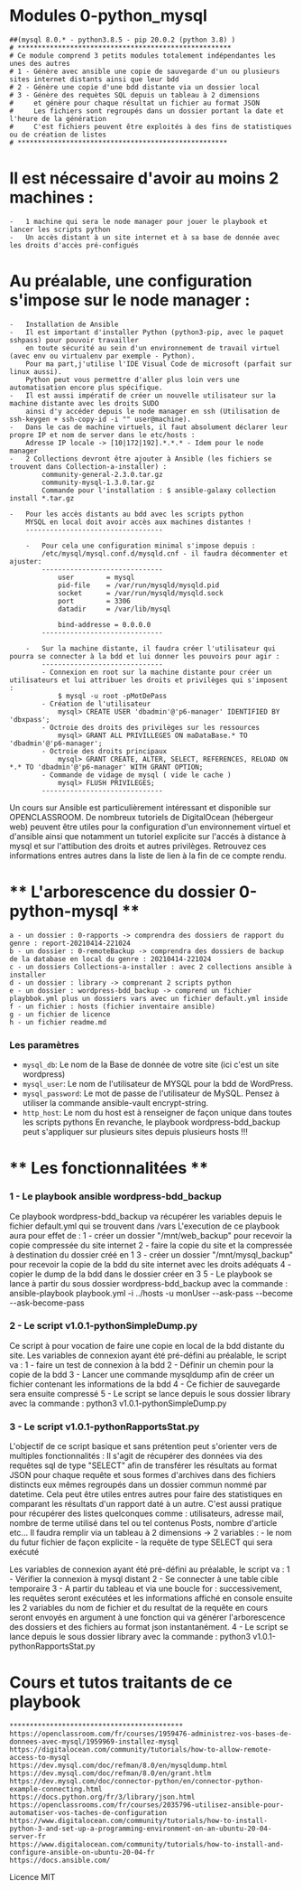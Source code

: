 # Modules 0-python_mysql 
    ##(mysql 8.0.* - python3.8.5 - pip 20.0.2 (python 3.8) )
    # *****************************************************
    # Ce module comprend 3 petits modules totalement indépendantes les unes des autres
    # 1 - Génère avec ansible une copie de sauvegarde d'un ou plusieurs sites internet distants ainsi que leur bdd
    # 2 - Génère une copie d'une bdd distante via un dossier local
    # 3 - Génère des requètes SQL depuis un tableau à 2 dimensions 
    #     et génère pour chaque résultat un fichier au format JSON 
    #     Les fichiers sont regroupés dans un dossier portant la date et l'heure de la génération
    #     C'est fichiers peuvent être exploités à des fins de statistiques ou de création de listes
    # ****************************************************

# Il est nécessaire d'avoir au moins 2 machines :
    -   1 machine qui sera le node manager pour jouer le playbook et lancer les scripts python
    -   Un accès distant à un site internet et à sa base de donnée avec les droits d'accès pré-configués
     

# Au préalable, une configuration s'impose sur le node manager :
    -   Installation de Ansible 
    -   Il est important d'installer Python (python3-pip, avec le paquet sshpass) pour pouvoir travailler
        en toute sécurité au sein d'un environnement de travail virtuel (avec env ou virtualenv par exemple - Python).
        Pour ma part,j'utilise l'IDE Visual Code de microsoft (parfait sur linux aussi).
        Python peut vous permettre d'aller plus loin vers une automatisation encore plus spécifique.
    -   Il est aussi impératif de créer un nouvelle utilisateur sur la machine distante avec les droits SUDO
        ainsi d'y accéder depuis le node manager en ssh (Utilisation de ssh-keygen + ssh-copy-id -i "" user@machine).
    -   Dans le cas de machine virtuels, il faut absolument déclarer leur propre IP et nom de server dans le etc/hosts :
        Adresse IP locale -> [10|172|192].*.*.* - Idem pour le node manager 
    -   2 Collections devront être ajouter à Ansible (les fichiers se trouvent dans Collection-a-installer) :
            community-general-2.3.0.tar.gz  
            community-mysql-1.3.0.tar.gz
            Commande pour l'installation : $ ansible-galaxy collection install *.tar.gz

    -   Pour les accès distants au bdd avec les scripts python
        MYSQL en local doit avoir accès aux machines distantes !
        ----------------------------------

        -   Pour cela une configuration minimal s'impose depuis : 
            /etc/mysql/mysql.conf.d/mysqld.cnf - il faudra décommenter et ajuster:
            ------------------------------
                user        = mysql
                pid-file    = /var/run/mysqld/mysqld.pid
                socket      = /var/run/mysqld/mysqld.sock
                port        = 3306
                datadir     = /var/lib/mysql

                bind-addresse = 0.0.0.0
            ------------------------------

        -   Sur la machine distante, il faudra créer l'utilisateur qui pourra se connecter à la bdd et lui donner les pouvoirs pour agir :
            ------------------------------
            - Connexion en root sur la machine distante pour créer un utilisateurs et lui attribuer les droits et privilèges qui s'imposent :
                $ mysql -u root -pMotDePass
            - Création de l'utilisateur
                mysql> CREATE USER 'dbadmin'@'p6-manager' IDENTIFIED BY 'dbxpass';
            - Octroie des droits des privilèges sur les ressources
                mysql> GRANT ALL PRIVILLEGES ON maDataBase.* TO 'dbadmin'@'p6-manager';
            - Octroie des droits principaux 
                mysql> GRANT CREATE, ALTER, SELECT, REFERENCES, RELOAD ON *.* TO 'dbadmin'@'p6-manager' WITH GRANT OPTION;
            - Commande de vidage de mysql ( vide le cache )
                mysql> FLUSH PRIVILEGES;
            ------------------------------

Un cours sur Ansible est particulièrement intéressant et disponible sur OPENCLASSROOM.
De nombreux tutoriels de DigitalOcean (hébergeur web) peuvent être utiles pour la configuration d'un environnement virtuel et 
d'ansible ainsi que notamment un tutoriel explicite sur l'accés à distance à mysql et sur l'attibution des droits et autres privilèges.
Retrouvez ces informations entres autres dans la liste de lien à la fin de ce compte rendu.


# ** L'arborescence du dossier 0-python-mysql **
    a - un dossier : 0-rapports -> comprendra des dossiers de rapport du genre : report-20210414-221024
    b - un dossier : 0-remoteBackup -> comprendra des dossiers de backup de la database en local du genre : 20210414-221024
    c - un dossiers Collections-a-installer : avec 2 collections ansible à installer
    d - un dossier : library -> comprenant 2 scripts python
    e - un dossier : wordpress-bdd_backup -> comprend un fichier playbbok.yml plus un dossiers vars avec un fichier default.yml inside
    f - un fichier : hosts (fichier inventaire ansible)
    g - un fichier de licence
    h - un fichier readme.md


### Les paramètres
- `mysql_db`:               Le nom de la Base de donnée de votre site (ici c'est un site wordpress)
- `mysql_user`:             Le nom de l'utilisateur de MYSQL pour la bdd de WordPress.
- `mysql_password`:         Le mot de passe de l'utilisateur de MySQL. 
                            Pensez à utiliser la commande ansible-vault encrypt-string.
- `http_host`:              Le nom du host est à renseigner de façon unique dans toutes les scripts pythons
                            En revanche, le playbook wordpress-bdd_backup peut s'appliquer sur plusieurs sites depuis plusieurs hosts !!!

# ** Les fonctionnalitées **

### 1 - Le playbook ansible wordpress-bdd_backup
Ce playbook wordpress-bdd_backup va récupérer les variables depuis le fichier default.yml qui se trouvent dans /vars 
L'execution de ce playbook aura pour effet de :
1 - créer un dossier "/mnt/web_backup" pour recevoir la copie compressée du site internet
2 - faire la copie du site et la compressée à destination du dossier créé en 1
3 - créer un dossier "/mnt/mysql_backup" pour recevoir la copie de la bdd du site internet avec les droits adéquats
4 - copier le dump de la bdd dans le dossier créer en 3
5 - Le playbook se lance à partir du sous dossier wordpress-bdd_backup avec la commande :
    ansible-playbook playbook.yml -i ../hosts -u monUser --ask-pass --become --ask-become-pass


### 2 - Le script v1.0.1-pythonSimpleDump.py
Ce script à pour vocation de faire une copie en local de la bdd distante du site.
Les variables de connexion ayant été pré-défini au préalable, le script va :
1 - faire un test de connexion à la bdd
2 - Définir un chemin pour la copie de la bdd
3 - Lancer une commande mysqldump afin de créer un fichier contenant les informations de la bdd
4 - Ce fichier de sauvegarde sera ensuite compressé 
5 - Le script se lance depuis le sous dossier library avec la commande :
    python3 v1.0.1-pythonSimpleDump.py



### 3 -  Le script v1.0.1-pythonRapportsStat.py
L'objectif de ce script basique et sans prétention peut s'orienter vers de multiples fonctionnalités : 
Il s'agit de récupérer des données via des requêtes sql de type "SELECT" afin de transférer les résultats 
au format JSON pour chaque requête et sous formes d'archives dans des fichiers distincts eux mêmes regroupés 
dans un dossier commun nommé par datetime.
Cela peut être utiles entres autres pour faire des statistiques en comparant les résultats d'un rapport daté à un autre. 
C'est aussi pratique pour récupérer des listes quelconques comme : utilisateurs, adresse mail, 
nombre de terme utilisé dans tel ou tel contenus Posts, nombre d'article etc...
Il faudra remplir via un tableau à 2 dimensions -> 2 variables :
    -   le nom du futur fichier de façon explicite 
    -   la requête de type SELECT qui sera exécuté

Les variables de connexion ayant été pré-défini au préalable, le script va :
1 - Vérifier la connexion à mysql distant
2 - Se connecter à une table cible temporaire
3 - A partir du tableau et via une boucle for :
    successivement, les requêtes seront exécutées et les informations affiché en console
    ensuite les 2 variables du nom de fichier et du resultat de la requête en cours
    seront envoyés en argument à une fonction qui va générer l'arborescence des dossiers 
    et des fichiers au format json instantanément.
4 - Le script se lance depuis le sous dossier library avec la commande :
    python3 v1.0.1-pythonRapportsStat.py 


# Cours et tutos traitants de ce playbook 
    *******************************************
    https://openclassroom.com/fr/courses/1959476-administrez-vos-bases-de-donnees-avec-mysql/1959969-installez-mysql
    https://digitalocean.com/community/tutorials/how-to-allow-remote-access-to-mysql
    https://dev.mysql.com/doc/refman/8.0/en/mysqldump.html
    https://dev.mysql.com/doc/refman/8.0/en/grant.htlm
    https://dev.mysql.com/doc/connector-python/en/connector-python-example-connecting.html
    https://docs.python.org/fr/3/library/json.html
    https://openclassrooms.com/fr/courses/2035796-utilisez-ansible-pour-automatiser-vos-taches-de-configuration
    https://www.digitalocean.com/community/tutorials/how-to-install-python-3-and-set-up-a-programming-environment-on-an-ubuntu-20-04-server-fr
    https://www.digitalocean.com/community/tutorials/how-to-install-and-configure-ansible-on-ubuntu-20-04-fr
    https://docs.ansible.com/

Licence MIT
